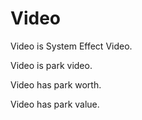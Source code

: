 # Video

Video is System Effect Video. 

Video is park video. 

Video has park worth.

Video has park value.